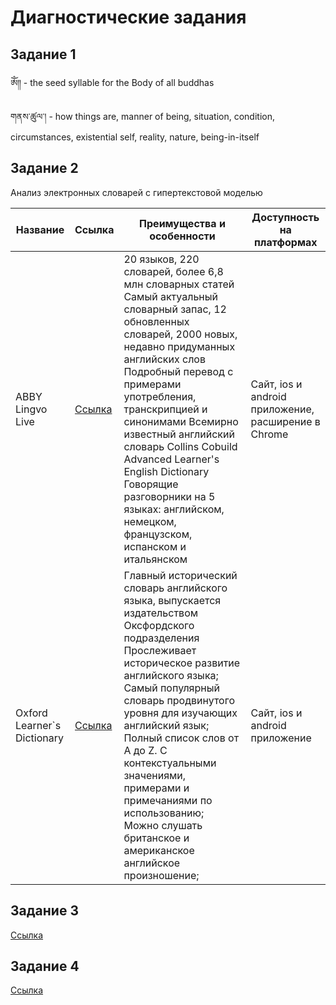 # Диагностические задания

## Задание 1
&#x0F00;&#x0F0E; - the seed syllable for the Body of all buddhas

&#x0F42;&#x0F53;&#x0F66;&#x0F0B;&#x0F5A;&#x0F74;&#x0F63;&#x0F0C;&#x0F0D; - how things are, manner of being, situation, condition, circumstances, existential self, reality, nature, being-in-itself

## Задание 2

Анализ электронных словарей с гипертекстовой моделью


| Название                    | Ссылка                                                | Преимущества и особенности                                                                                                                                                                                                                                                                                                                                                                                                                   | Доступность на платформах                           |
|-----------------------------|-------------------------------------------------------|----------------------------------------------------------------------------------------------------------------------------------------------------------------------------------------------------------------------------------------------------------------------------------------------------------------------------------------------------------------------------------------------------------------------------------------------|-----------------------------------------------------|
| ABBY Lingvo Live            | [Ссылка](https://www.lingvolive.com/en-us)            | 20 языков, 220 словарей, более 6,8 млн словарных статей   Самый актуальный словарный запас, 12 обновленных словарей, 2000 новых, недавно придуманных английских слов   Подробный перевод с примерами употребления, транскрипцией и синонимами   Всемирно известный английский словарь Collins Cobuild Advanced Learner's English Dictionary   Говорящие разговорники на 5 языках: английском, немецком, французском, испанском и итальянском | Сайт, ios и android приложение, расширение в Chrome |
| Oxford Learner`s Dictionary | [Ccылка](https://www.oxfordlearnersdictionaries.com/) | Главный исторический словарь английского языка, выпускается издательством Оксфордского подразделения   Прослеживает историческое развитие английского языка;    Самый популярный словарь продвинутого уровня для изучающих английский язык;   Полный список слов от А до Z. С контекстуальными значениями, примерами и примечаниями по использованию;    Можно слушать британское и американское английское произношение;                    | Сайт, ios и android приложение                      |

## Задание 3
[Ссылка](https://repl.it/@DenisNyukhalov/Task3)

## Задание 4

[Ссылка](https://github.com/DenisNyux/portfolio-in-yaz/blob/master/%D0%94%D0%B8%D0%B0%D0%B3%D0%BD%D0%BE%D1%81%D1%82%D0%B8%D1%87%D0%B5%D1%81%D0%BA%D0%B8%D0%B5%20%D0%B7%D0%B0%D0%B4%D0%B0%D0%BD%D0%B8%D1%8F/task4.gif)